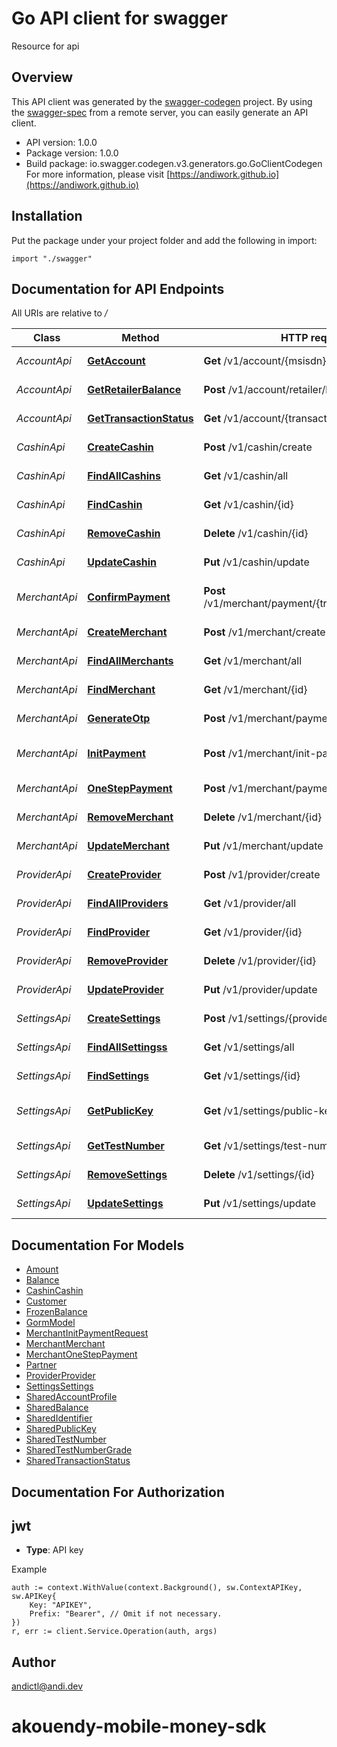 # Go API client for swagger

Resource for api

## Overview
This API client was generated by the [swagger-codegen](https://github.com/swagger-api/swagger-codegen) project.  By using the [swagger-spec](https://github.com/swagger-api/swagger-spec) from a remote server, you can easily generate an API client.

- API version: 1.0.0
- Package version: 1.0.0
- Build package: io.swagger.codegen.v3.generators.go.GoClientCodegen
For more information, please visit [https://andiwork.github.io](https://andiwork.github.io)

## Installation
Put the package under your project folder and add the following in import:
```golang
import "./swagger"
```

## Documentation for API Endpoints

All URIs are relative to */*

Class | Method | HTTP request | Description
------------ | ------------- | ------------- | -------------
*AccountApi* | [**GetAccount**](docs/AccountApi.md#getaccount) | **Get** /v1/account/{msisdn}/{type} | get a Settings
*AccountApi* | [**GetRetailerBalance**](docs/AccountApi.md#getretailerbalance) | **Post** /v1/account/retailer/balance | Get retailer balance
*AccountApi* | [**GetTransactionStatus**](docs/AccountApi.md#gettransactionstatus) | **Get** /v1/account/{transactionId}/status | get a Settings
*CashinApi* | [**CreateCashin**](docs/CashinApi.md#createcashin) | **Post** /v1/cashin/create | create a Cashin
*CashinApi* | [**FindAllCashins**](docs/CashinApi.md#findallcashins) | **Get** /v1/cashin/all | get all cashins
*CashinApi* | [**FindCashin**](docs/CashinApi.md#findcashin) | **Get** /v1/cashin/{id} | get a Cashin
*CashinApi* | [**RemoveCashin**](docs/CashinApi.md#removecashin) | **Delete** /v1/cashin/{id} | delete a Cashin
*CashinApi* | [**UpdateCashin**](docs/CashinApi.md#updatecashin) | **Put** /v1/cashin/update | update a Cashin
*MerchantApi* | [**ConfirmPayment**](docs/MerchantApi.md#confirmpayment) | **Post** /v1/merchant/payment/{transactionId}/confirm | Init payment request
*MerchantApi* | [**CreateMerchant**](docs/MerchantApi.md#createmerchant) | **Post** /v1/merchant/create | create a Merchant
*MerchantApi* | [**FindAllMerchants**](docs/MerchantApi.md#findallmerchants) | **Get** /v1/merchant/all | get all merchants
*MerchantApi* | [**FindMerchant**](docs/MerchantApi.md#findmerchant) | **Get** /v1/merchant/{id} | get a Merchant
*MerchantApi* | [**GenerateOtp**](docs/MerchantApi.md#generateotp) | **Post** /v1/merchant/payment/gen-otp | Generate Otp
*MerchantApi* | [**InitPayment**](docs/MerchantApi.md#initpayment) | **Post** /v1/merchant/init-payment | Init payment request
*MerchantApi* | [**OneStepPayment**](docs/MerchantApi.md#onesteppayment) | **Post** /v1/merchant/payment/one-step | Generate Otp
*MerchantApi* | [**RemoveMerchant**](docs/MerchantApi.md#removemerchant) | **Delete** /v1/merchant/{id} | delete a Merchant
*MerchantApi* | [**UpdateMerchant**](docs/MerchantApi.md#updatemerchant) | **Put** /v1/merchant/update | update a Merchant
*ProviderApi* | [**CreateProvider**](docs/ProviderApi.md#createprovider) | **Post** /v1/provider/create | create a Provider
*ProviderApi* | [**FindAllProviders**](docs/ProviderApi.md#findallproviders) | **Get** /v1/provider/all | get all providers
*ProviderApi* | [**FindProvider**](docs/ProviderApi.md#findprovider) | **Get** /v1/provider/{id} | get a Provider
*ProviderApi* | [**RemoveProvider**](docs/ProviderApi.md#removeprovider) | **Delete** /v1/provider/{id} | delete a Provider
*ProviderApi* | [**UpdateProvider**](docs/ProviderApi.md#updateprovider) | **Put** /v1/provider/update | update a Provider
*SettingsApi* | [**CreateSettings**](docs/SettingsApi.md#createsettings) | **Post** /v1/settings/{providerId}/create | create a Settings
*SettingsApi* | [**FindAllSettingss**](docs/SettingsApi.md#findallsettingss) | **Get** /v1/settings/all | get all settings
*SettingsApi* | [**FindSettings**](docs/SettingsApi.md#findsettings) | **Get** /v1/settings/{id} | get a Settings
*SettingsApi* | [**GetPublicKey**](docs/SettingsApi.md#getpublickey) | **Get** /v1/settings/public-key | Get account public key
*SettingsApi* | [**GetTestNumber**](docs/SettingsApi.md#gettestnumber) | **Get** /v1/settings/test-numbers | Get Test numbers
*SettingsApi* | [**RemoveSettings**](docs/SettingsApi.md#removesettings) | **Delete** /v1/settings/{id} | delete a Settings
*SettingsApi* | [**UpdateSettings**](docs/SettingsApi.md#updatesettings) | **Put** /v1/settings/update | update a Settings

## Documentation For Models

 - [Amount](docs/Amount.md)
 - [Balance](docs/Balance.md)
 - [CashinCashin](docs/CashinCashin.md)
 - [Customer](docs/Customer.md)
 - [FrozenBalance](docs/FrozenBalance.md)
 - [GormModel](docs/GormModel.md)
 - [MerchantInitPaymentRequest](docs/MerchantInitPaymentRequest.md)
 - [MerchantMerchant](docs/MerchantMerchant.md)
 - [MerchantOneStepPayment](docs/MerchantOneStepPayment.md)
 - [Partner](docs/Partner.md)
 - [ProviderProvider](docs/ProviderProvider.md)
 - [SettingsSettings](docs/SettingsSettings.md)
 - [SharedAccountProfile](docs/SharedAccountProfile.md)
 - [SharedBalance](docs/SharedBalance.md)
 - [SharedIdentifier](docs/SharedIdentifier.md)
 - [SharedPublicKey](docs/SharedPublicKey.md)
 - [SharedTestNumber](docs/SharedTestNumber.md)
 - [SharedTestNumberGrade](docs/SharedTestNumberGrade.md)
 - [SharedTransactionStatus](docs/SharedTransactionStatus.md)

## Documentation For Authorization

## jwt
- **Type**: API key 

Example
```golang
auth := context.WithValue(context.Background(), sw.ContextAPIKey, sw.APIKey{
	Key: "APIKEY",
	Prefix: "Bearer", // Omit if not necessary.
})
r, err := client.Service.Operation(auth, args)
```

## Author

andictl@andi.dev
# akouendy-mobile-money-sdk
